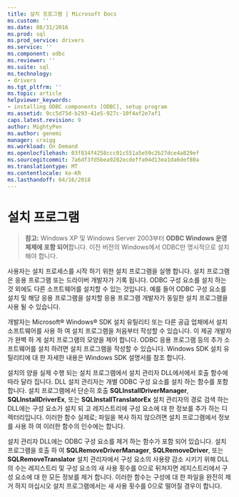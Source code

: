 ```yaml
---
title: 설치 프로그램 | Microsoft Docs
ms.custom: ''
ms.date: 08/31/2016
ms.prod: sql
ms.prod_service: drivers
ms.service: ''
ms.component: odbc
ms.reviewer: ''
ms.suite: sql
ms.technology:
- drivers
ms.tgt_pltfrm: ''
ms.topic: article
helpviewer_keywords:
- installing ODBC components [ODBC], setup program
ms.assetid: 9cc5d75d-b293-41e5-927c-10f4af2e7af1
caps.latest.revision: 9
author: MightyPen
ms.author: genemi
manager: craigg
ms.workload: On Demand
ms.openlocfilehash: 03f834f4258ccc01c551a5e59c2b27dce4a829ef
ms.sourcegitcommit: 7a6df3fd5bea9282ecdeffa94d13ea1da6def80a
ms.translationtype: MT
ms.contentlocale: ko-KR
ms.lasthandoff: 04/16/2018
---
```

# <a name="setup-program"></a>설치 프로그램
> **참고:** Windows XP 및 Windows Server 2003부터 **ODBC Windows 운영 체제에 포함 되어**합니다. 이전 버전의 Windows에서 ODBC만 명시적으로 설치 해야 합니다.  
  
 사용자는 설치 프로세스를 시작 하기 위한 설치 프로그램을 실행 합니다. 설치 프로그램은 응용 프로그램 또는 드라이버 개발자가 기록 됩니다. ODBC 구성 요소를 설치 하는 것 외에도 다른 소프트웨어를 설치할 수 있는 것입니다. 예를 들어 ODBC 구성 요소를 설치 및 해당 응용 프로그램을 설치할 응용 프로그램 개발자가 동일한 설치 프로그램을 사용 될 수 있습니다.  
  
 개발자는 Microsoft® Windows® SDK 설치 유틸리티 또는 다른 공급 업체에서 설치 소프트웨어를 사용 하 여 설치 프로그램을 처음부터 작성할 수 있습니다. 이 제공 개발자가 완벽 하 게 설치 프로그램의 모양을 제어 합니다. ODBC 응용 프로그램 등의 추가 소프트웨어를 설치 하려면 설치 프로그램을 작성할 수 있습니다. Windows SDK 설치 유틸리티에 대 한 자세한 내용은 Windows SDK 설명서를 참조 합니다.  
  
 설치의 양을 실제 수행 되는 설치 프로그램에서 설치 관리자 DLL에서에서 호출 함수에 따라 달라 집니다. DLL 설치 관리자는 개별 ODBC 구성 요소를 설치 하는 함수를 포함 합니다. 설치 프로그램에서 단순히 호출 **SQLInstallDriverManager**, **SQLInstallDriverEx**, 또는 **SQLInstallTranslatorEx** 설치 관리자의 경로 검색 하는 DLL에는 구성 요소가 설치 되 고 레지스트리에 구성 요소에 대 한 정보를 추가 하는 디렉터리입니다. 이러한 함수 실제로; 파일을 복사 하지 않으려면 설치 프로그램에서 정보를 사용 하 여 이러한 함수의 인수에는 합니다.  
  
 설치 관리자 DLL에는 ODBC 구성 요소를 제거 하는 함수가 포함 되어 있습니다. 설치 프로그램을 호출 하 여 **SQLRemoveDriverManager**, **SQLRemoveDriver**, 또는 **SQLRemoveTranslator** 설치 관리자에서 구성 요소의 사용량 감소 시키기 위해 DLL의 수는 레지스트리 및 구성 요소의 새 사용 횟수를 0으로 뒤쳐지면 레지스트리에서 구성 요소에 대 한 모든 정보를 제거 합니다. 이러한 함수는 구성에 대 한 파일을 완전히 제거 하지 마십시오 설치 프로그램에서는 새 사용 횟수를 0으로 떨어질 경우이 합니다.
